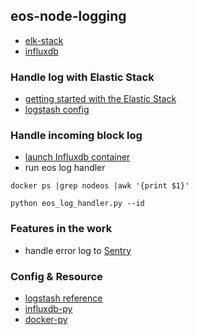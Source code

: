 
## eos-node-logging
- [elk-stack](https://www.elastic.co/elk-stack)
- [influxdb](https://docs.influxdata.com/influxdb)

### Handle log with Elastic Stack
- [getting started with the Elastic Stack](https://www.elastic.co/guide/en/elastic-stack-overview/6.3/get-started-elastic-stack.html#get-started-elastic-stack)
- [logstash config](logstash)

### Handle incoming block log
- [launch Influxdb container](influxdb-container)
- run eos log handler
```
docker ps |grep nodeos |awk '{print $1}'

python eos_log_handler.py --id
```


### Features in the work
- handle error log to [Sentry](https://github.com/getsentry/sentry)

### Config & Resource
- [logstash reference](https://www.elastic.co/guide/en/logstash/6.3/index.html)
- [influxdb-py](http://influxdb-python.readthedocs.io/en/latest/)
- [docker-py](https://docker-py.readthedocs.io/en/stable/)